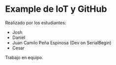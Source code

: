 # Example de IoT y GitHub

Realizado por los estudiantes:
- Josh
- Daniel
- Juan Camilo Peña Espinosa (Dev on SerialBegin)
- Cesar

Trabajo en equipo.

